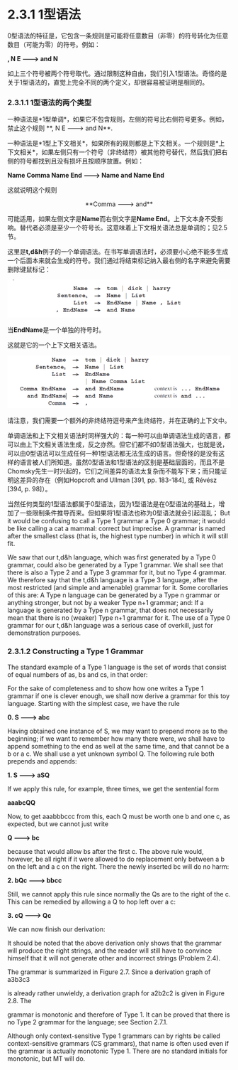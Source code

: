 # 2.3.1 1型语法

<p>0型语法的特征是，它包含一条规则是可能将任意数目（非零）的符号转化为任意数目（可能为零）的符号。例如：</p>

**, N E ---> and N**

如上三个符号被两个符号取代。通过限制这种自由，我们引入1型语法。奇怪的是关于1型语法的，直觉上完全不同的两个定义，却很容易被证明是相同的。

### 2.3.1.1 1型语法的两个类型

<p>一种语法是*1型单调*，如果它不包含规则，左侧的符号比右侧符号更多。例如，禁止这个规则 **, N E ---> and N**.</p>

<p>一种语法是*1型上下文相关*，如果所有的规则都是上下文相关。一个规则是*上下文相关*，如果左侧只有一个符号（非终结符）被其他符号替代，然后我们把右侧的符号都找到且没有损坏且按顺序放置。例如：</p>

**Name Comma Name End ---> Name and Name End**

这就说明这个规则

<center>**Comma ---> and**</center>

可能适用，如果左侧文字是**Name**而右侧文字是**Name End**。上下文本身不受影响。替代者必须是至少一个符号长。这意味着上下文相关语法总是单调的；见2.5节。

这里是**t,d&h**例子的一个单调语法。在书写单调语法时，必须要小心绝不能多生成一个后面本来就会生成的符号。我们通过将结束标记纳入最右侧的名字来避免需要删除键鼠标记：

![图1](../../img/2.3.1_1.png)

当**EndName**是一个单独的符号时。

<p>这就是它的一个上下文相关语法。</p>

![图2](../../img/2.3.1_2.png)

<p>请注意，我们需要一个额外的非终结符逗号来产生终结符，并在正确的上下文中。</p>

单调语法和上下文相关语法时同样强大的：每一种可以由单调语法生成的语言，都可以由上下文相关语法生成，反之亦然。但它们都不如0型语法强大，也就是说，可以由0型语法可以生成任何一种1型语法都无法生成的语言。但奇怪的是没有这样的语言被人们所知道。虽然0型语法和1型语法的区别是基础层面的，而且不是Chomsky先生一时兴起的，它们之间差异的语法太复杂而不能写下来；而只能证明这差异的存在（例如Hopcroft and Ullman [391, pp. 183-184], 或 Révész [394, p. 98]）。

当然任何类型的1型语法都属于0型语法，因为1型语法是在0型语法的基础上，增加了一些限制条件推导而来。但如果将1型语法也称为0型语法就会引起混乱； But it would be confusing to call a Type 1 grammar a Type 0 grammar; it would be like calling a cat a mammal: correct but imprecise. A grammar is named after the smallest class (that is, the highest type number) in which it will still fit.

We saw that our t,d&h language, which was first generated by a Type 0 grammar, could also be generated by a Type 1 grammar. We shall see that there is also a Type 2 and a Type 3 grammar for it, but no Type 4 grammar. We therefore say that the t,d&h language is a Type 3 language, after the most restricted (and simple and amenable) grammar for it. Some corollaries of this are: A Type n language can be generated by a Type n grammar or anything stronger, but not by a weaker Type n+1 grammar; and: If a language is generated by a Type n grammar, that does not
necessarily mean that there is no (weaker) Type n+1 grammar for it. The use of a Type 0 grammar for our t,d&h language was a serious case of overkill, just for demonstration purposes.

### 2.3.1.2 Constructing a Type 1 Grammar

The standard example of a Type 1 language is the set of words that consist of equal numbers of as, bs and cs, in that order:



For the sake of completeness and to show how one writes a Type 1 grammar if one is clever enough, we shall now derive a grammar for this toy language. Starting with the simplest case, we have the rule

**0. S ---> abc**

Having obtained one instance of S, we may want to prepend more as to the beginning; if we want to remember how many there were, we shall have to append something to the end as well at the same time, and that cannot be a b or a c. We shall use a yet unknown symbol Q. The following rule both prepends and appends:

**1. S ---> aSQ**

If we apply this rule, for example, three times, we get the sentential form

**aaabcQQ**

Now, to get aaabbbccc from this, each Q must be worth one b and one c, as expected, but we cannot just write

**Q ---> bc**

because that would allow bs after the first c. The above rule would, however, be all right if it were allowed to do replacement only between a b on the left and a c on the right. There the newly inserted bc will do no harm:

**2. bQc ---> bbcc**

Still, we cannot apply this rule since normally the Qs are to the right of the c. This can be remedied by allowing a Q to hop left over a c:

**3. cQ ---> Qc**

We can now finish our derivation:



It should be noted that the above derivation only shows that the grammar will produce the right strings, and the reader will still have to convince himself that it will not generate other and incorrect strings (Problem 2.4).

The grammar is summarized in Figure 2.7. Since a derivation graph of a3b3c3



is already rather unwieldy, a derivation graph for a2b2c2 is given in Figure 2.8. The



grammar is monotonic and therefore of Type 1. It can be proved that there is no Type 2 grammar for the language; see Section 2.7.1.

Although only context-sensitive Type 1 grammars can by rights be called context-sensitive grammars (CS grammars), that name is often used even if the grammar is actually monotonic Type 1. There are no standard initials for monotonic, but MT will do.